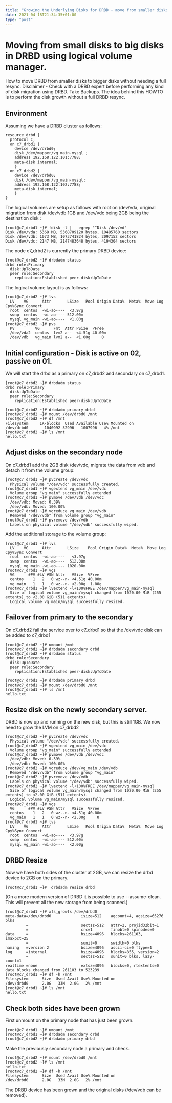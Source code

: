 ```yaml
---
title: "Growing the Underlying Disks for DRBD - move from smaller disks to bigger"
date: 2021-04-18T21:34:35+01:00
type: "post"
---
```


# Moving from small disks to big disks in DRBD using logical volume manager.

How to move DRBD from smaller disks to bigger disks without needing a full resync. Disclaimer - Check with a DRBD expert before performing any kind of disk migration using DRBD. Take Backups. The idea behind this HOWTO is to perform the disk growth without a full DRBD resync.

## Environment

Assuming we have a DRBD cluster as follows:

```
resource drbd {
  protocol C;
  on c7_drbd1 {
    device /dev/drbd0;
    disk /dev/mapper/vg_main-mysql ;
    address 192.168.122.101:7788;
    meta-disk internal;
    }
  on c7_drbd2 {
    device /dev/drbd0;
    disk /dev/mapper/vg_main-mysql;
    address 192.168.122.102:7788;
    meta-disk internal;
    }
}
```

The logical volumes are setup as follows with root on /dev/vda, original migration from disk /dev/vdb 1GB and /dev/vdc being 2GB being the destination disk :

```
[root@c7_drbd1 ~]# fdisk -l |   egrep "^Disk /dev/vd"
Disk /dev/vda: 5368 MB, 5368709120 bytes, 10485760 sectors
Disk /dev/vdb: 1073 MB, 1073741824 bytes, 2097152 sectors
Disk /dev/vdc: 2147 MB, 2147483648 bytes, 4194304 sectors
```

The node c7_drbd2 is currently the primary DRBD device:

```
[root@c7_drbd2 ~]# drbdadm status
drbd role:Primary
  disk:UpToDate
  peer role:Secondary
    replication:Established peer-disk:UpToDate
```

The logical volume layout is as follows:

```
[root@c7_drbd2 ~]# lvs
  LV    VG      Attr       LSize   Pool Origin Data%  Meta%  Move Log Cpy%Sync Convert
  root  centos  -wi-ao----  <3.97g                                                    
  swap  centos  -wi-ao---- 512.00m                                                    
  mysql vg_main -wi-ao----  <1.00g                                                    
[root@c7_drbd2 ~]# pvs
  PV         VG      Fmt  Attr PSize  PFree 
  /dev/vda2  centos  lvm2 a--  <4.51g 40.00m
  /dev/vdb   vg_main lvm2 a--  <1.00g     0 
```

## Initial configuration - Disk is active on 02, passive on 01.

We will start the drbd as a primary on c7_drbd2 and secondary on c7_drbd1.

```
[root@c7_drbd2 ~]# drbdadm status
drbd role:Primary
  disk:UpToDate
  peer role:Secondary
    replication:Established peer-disk:UpToDate
```

```
[root@c7_drbd2 ~]# drbdadm primary drbd
[root@c7_drbd2 ~]# mount /dev/drbd0 /mnt
[root@c7_drbd2 ~]# df /mnt
Filesystem     1K-blocks  Used Available Use% Mounted on
/dev/drbd0       1040992 32996   1007996   4% /mnt
[root@c7_drbd2 ~]# ls /mnt
hello.txt
```

## Adjust disks on the secondary node

On c7_drbd1 add the 2GB disk /dev/vdc, migrate the data from vdb and detach it from the volume group:
```
[root@c7_drbd1 ~]# pvcreate /dev/vdc
  Physical volume "/dev/vdc" successfully created.
[root@c7_drbd1 ~]# vgextend vg_main /dev/vdc
  Volume group "vg_main" successfully extended
[root@c7_drbd1 ~]# pvmove /dev/vdb /dev/vdc
  /dev/vdb: Moved: 0.39%
  /dev/vdb: Moved: 100.00%
[root@c7_drbd1 ~]# vgreduce vg_main /dev/vdb
  Removed "/dev/vdb" from volume group "vg_main"
[root@c7_drbd1 ~]# pvremove /dev/vdb
  Labels on physical volume "/dev/vdb" successfully wiped.
```

Add the additional storage to the volume group:

```
[root@c7_drbd1 ~]# lvs
  LV    VG      Attr       LSize    Pool Origin Data%  Meta%  Move Log Cpy%Sync Convert
  root  centos  -wi-ao----   <3.97g                                                    
  swap  centos  -wi-ao----  512.00m                                                    
  mysql vg_main -wi-ao---- 1020.00m                                                    
[root@c7_drbd1 ~]# vgs
  VG      #PV #LV #SN Attr   VSize  VFree 
  centos    1   2   0 wz--n- <4.51g 40.00m
  vg_main   1   1   0 wz--n- <2.00g  1.00g
[root@c7_drbd1 ~]# lvextend -l+100%FREE /dev/mapper/vg_main-mysql 
  Size of logical volume vg_main/mysql changed from 1020.00 MiB (255 extents) to <2.00 GiB (511 extents).
  Logical volume vg_main/mysql successfully resized.
```

## Failover from primary to the secondary

On c7_drbd2 fail the service over to c7_drbd1 so that the /dev/vdc disk can be added to c7_drbd1

```
[root@c7_drbd2 ~]# umount /mnt
[root@c7_drbd2 ~]# drbdadm secondary drbd
[root@c7_drbd2 ~]# drbdadm status
drbd role:Secondary
  disk:UpToDate
  peer role:Secondary
    replication:Established peer-disk:UpToDate
```

```
[root@c7_drbd1 ~]# drbdadm primary drbd
[root@c7_drbd1 ~]# mount /dev/drbd0 /mnt
[root@c7_drbd1 ~]# ls /mnt
hello.txt
```

## Resize disk on the newly secondary server.

DRBD is now up and running on the new disk, but this is still 1GB. We now need to grow the LVM on c7_drbd2

```
[root@c7_drbd2 ~]# pvcreate /dev/vdc
  Physical volume "/dev/vdc" successfully created.
[root@c7_drbd2 ~]# vgextend vg_main /dev/vdc
  Volume group "vg_main" successfully extended
[root@c7_drbd2 ~]# pvmove /dev/vdb /dev/vdc
  /dev/vdb: Moved: 0.39%
  /dev/vdb: Moved: 100.00%
[root@c7_drbd2 ~]# vgreduce /dev/vg_main /dev/vdb
  Removed "/dev/vdb" from volume group "vg_main"
[root@c7_drbd2 ~]# pvremove /dev/vdb
  Labels on physical volume "/dev/vdb" successfully wiped.
[root@c7_drbd2 ~]# lvextend -l+100%FREE /dev/mapper/vg_main-mysql 
  Size of logical volume vg_main/mysql changed from 1020.00 MiB (255 extents) to <2.00 GiB (511 extents).
  Logical volume vg_main/mysql successfully resized.
[root@c7_drbd1 ~]# vgs
  VG      #PV #LV #SN Attr   VSize  VFree 
  centos    1   2   0 wz--n- <4.51g 40.00m
  vg_main   1   1   0 wz--n- <2.00g     0 
[root@c7_drbd1 ~]# lvs
  LV    VG      Attr       LSize   Pool Origin Data%  Meta%  Move Log Cpy%Sync Convert
  root  centos  -wi-ao----  <3.97g                                                    
  swap  centos  -wi-ao---- 512.00m                                                    
  mysql vg_main -wi-ao----  <2.00g                                                    
```

## DRBD Resize

Now we have both sides of the cluster at 2GB, we can resize the drbd device to 2GB on the primary.
```
[root@c7_drbd1 ~]#  drbdadm resize drbd
```
(On a more modern version of DRBD it is possible to use --assume-clean. This will prevent all the new storage from being scanned.)
```
[root@c7_drbd1 ~]# xfs_growfs /dev/drbd0 
meta-data=/dev/drbd0             isize=512    agcount=4, agsize=65276 blks
         =                       sectsz=512   attr=2, projid32bit=1
         =                       crc=1        finobt=0 spinodes=0
data     =                       bsize=4096   blocks=261103, imaxpct=25
         =                       sunit=0      swidth=0 blks
naming   =version 2              bsize=4096   ascii-ci=0 ftype=1
log      =internal               bsize=4096   blocks=855, version=2
         =                       sectsz=512   sunit=0 blks, lazy-count=1
realtime =none                   extsz=4096   blocks=0, rtextents=0
data blocks changed from 261103 to 523239
[root@c7_drbd1 ~]# df -h /mnt
Filesystem      Size  Used Avail Use% Mounted on
/dev/drbd0      2.0G   33M  2.0G   2% /mnt
[root@c7_drbd1 ~]# ls /mnt
hello.txt
```

## Check both sides have been grown

First unmount on the primary node that has just been grown.

```
[root@c7_drbd1 ~]# umount /mnt
[root@c7_drbd1 ~]# drbdadm secondary drbd
[root@c7_drbd2 ~]# drbdadm primary drbd
```

Make the previously secondary node a primary and check.

```
[root@c7_drbd2 ~]# mount /dev/drbd0 /mnt
[root@c7_drbd2 ~]# ls /mnt
hello.txt
[root@c7_drbd2 ~]# df -h /mnt
Filesystem      Size  Used Avail Use% Mounted on
/dev/drbd0      2.0G   33M  2.0G   2% /mnt
```

The DRBD device has been grown and the original disks (/dev/vdb can be removed).
